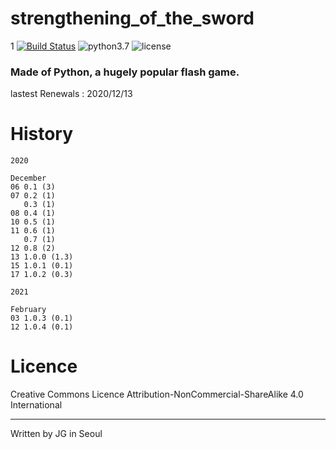 # strengthening_of_the_sword
1
[![Build Status](https://travis-ci.com/Developer-JG/strengthening_of_the_sword.svg?branch=master)](https://travis-ci.com/Developer-JG/strengthening_of_the_sword)
![python3.7](https://img.shields.io/badge/python-3.7.2-brightgreen)
![license](https://img.shields.io/badge/license-CC--BY--NC--SA-orange)

### Made of Python, a hugely popular flash game.

lastest Renewals : 2020/12/13

# History

```
2020

December
06 0.1 (3)
07 0.2 (1)
   0.3 (1)
08 0.4 (1)
10 0.5 (1)
11 0.6 (1)
   0.7 (1)
12 0.8 (2)
13 1.0.0 (1.3)
15 1.0.1 (0.1)
17 1.0.2 (0.3)

2021

February
03 1.0.3 (0.1)
12 1.0.4 (0.1)
```

# Licence

 Creative Commons Licence Attribution-NonCommercial-ShareAlike 4.0 International
 
---
 
 Written by JG in Seoul
